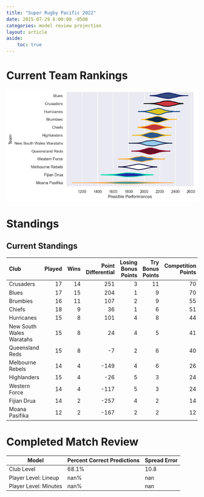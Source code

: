 ```yaml
---  
title: "Super Rugby Pacific 2022"  
date: 2025-07-29 6:00:00 -0500  
categories: model review projection  
layout: article  
aside:  
    toc: true  
---
```

# Current Team Rankings


![Club Rankings](plots/rankings_Super_Rugby_Pacific_2022.png)
# Standings

## Current Standings


| Club                     |   Played |   Wins |   Point Differential |   Losing Bonus Points |   Try Bonus Points |   Competition Points |
|:-------------------------|---------:|-------:|---------------------:|----------------------:|-------------------:|---------------------:|
| Crusaders                |       17 |     14 |                  251 |                     3 |                 11 |                   70 |
| Blues                    |       17 |     15 |                  204 |                     1 |                  9 |                   70 |
| Brumbies                 |       16 |     11 |                  107 |                     2 |                  9 |                   55 |
| Chiefs                   |       18 |      9 |                   36 |                     1 |                  6 |                   51 |
| Hurricanes               |       15 |      8 |                  101 |                     4 |                  8 |                   44 |
| New South Wales Waratahs |       15 |      8 |                   24 |                     4 |                  5 |                   41 |
| Queensland Reds          |       15 |      8 |                   -7 |                     2 |                  6 |                   40 |
| Melbourne Rebels         |       14 |      4 |                 -149 |                     4 |                  6 |                   26 |
| Highlanders              |       15 |      4 |                  -26 |                     5 |                  3 |                   24 |
| Western Force            |       14 |      4 |                 -117 |                     5 |                  3 |                   24 |
| Fijian Drua              |       14 |      2 |                 -257 |                     4 |                  2 |                   14 |
| Moana Pasifika           |       12 |      2 |                 -167 |                     2 |                  2 |                   12 |



# Completed Match Review


| Model | Percent Correct Predictions | Spread Error |
| ------ | ------ | ------ |
| Club Level | 68.1% | 10.8 |
| Player Level: Lineup | nan% | nan |
| Player Level: Minutes | nan% | nan |

